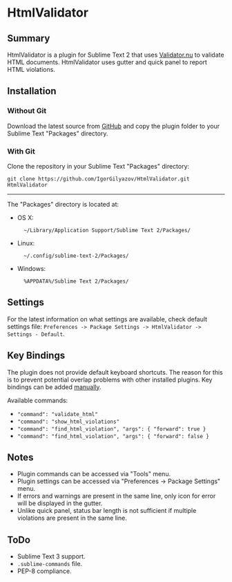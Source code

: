 HtmlValidator
=============

Summary
-------

HtmlValidator is a plugin for Sublime Text 2 that uses [Validator.nu](http://validator.nu/)
to validate HTML documents.
HtmlValidator uses gutter and quick panel to report HTML violations.

Installation
------------

### Without Git

Download the latest source from [GitHub](https://github.com/IgorGilyazov/HtmlValidator)
and copy the plugin folder to your Sublime Text "Packages" directory.

### With Git

Clone the repository in your Sublime Text "Packages" directory:

    git clone https://github.com/IgorGilyazov/HtmlValidator.git HtmlValidator

* * *

The "Packages" directory is located at:

- OS X:

        ~/Library/Application Support/Sublime Text 2/Packages/

- Linux:

        ~/.config/sublime-text-2/Packages/

- Windows:

        %APPDATA%/Sublime Text 2/Packages/

Settings
--------

For the latest information on what settings are available, check default settings file:
`Preferences -> Package Settings -> HtmlValidator -> Settings - Default`.

Key Bindings
------------

The plugin does not provide default keyboard shortcuts.
The reason for this is to prevent potential overlap problems with other installed plugins.
Key bindings can be added [manually](http://sublimetext.info/docs/en/customization/key_bindings.html).

Available commands:

- `"command": "validate_html"`
- `"command": "show_html_violations"`
- `"command": "find_html_violation", "args": { "forward": true }`
- `"command": "find_html_violation", "args": { "forward": false }`

Notes
-----

- Plugin commands can be accessed via "Tools" menu.
- Plugin settings can be accessed via "Preferences -> Package Settings" menu.
- If errors and warnings are present in the same line,
  only icon for error will be displayed in the gutter.
- Unlike quick panel, status bar length is not sufficient
  if multiple violations are present in the same line.

ToDo
----

- Sublime Text 3 support.
- `.sublime-commands` file.
- PEP-8 compliance.
